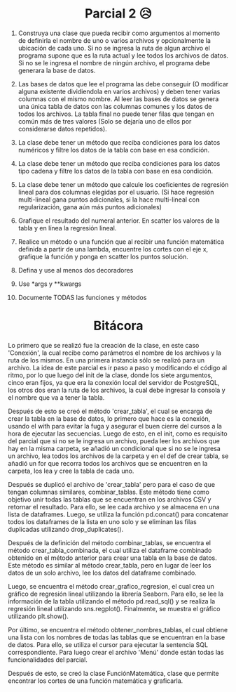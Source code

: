 <h1 align="center">Parcial 2 😥</h1> 

1. Construya una clase que pueda recibir como argumentos al momento de definirla el nombre de uno o varios archivos y opcionalmente la ubicación de cada uno. Si no se ingresa la ruta de algun archivo el programa supone que es la ruta actual y lee todos los archivos de datos. Si no se le ingresa el nombre de ningún archivo, el programa debe generara la base de datos.

2. Las bases de datos que lee el programa las debe conseguir (O modificar alguna existente dividiendola en varios archivos) y deben tener varias columnas con el mismo nombre. Al leer las bases de datos se genera una única tabla de datos con las columnas comunes y los datos de todos los archivos. La tabla final no puede tener filas que tengan en común más de tres valores (Solo se dejaría uno de ellos por considerarse datos repetidos).

3. La clase debe tener un método que reciba condiciones para los datos numéricos y filtre los datos de la tabla con base en esa condición.

4.  La clase debe tener un método que reciba condiciones para los datos tipo cadena y filtre los datos de la tabla con base en esa condición.

5. La clase debe tener un método que calcule los coeficientes de regresión lineal para dos columnas elegidas por el usuario. (Si hace regresión multi-lineal gana puntos adicionales, si la hace multi-lineal con regularización, gana aún más puntos adicionales)

6. Grafique el resultado del numeral anterior. En scatter los valores de la tabla y en línea la regresión lineal.

7. Realice un método o una función que al recibir una función matemática definida a partir de una lambda, encuentre los cortes con el eje x, grafique la función y ponga en scatter los puntos solución.

8. Defina y use al menos dos decoradores

9. Use *args y **kwargs

10. Documente TODAS las funciones y métodos

<h1 align="center">Bitácora</h1>

Lo primero que se realizó fue la creación de la clase, en este caso 'Conexión', la cual recibe como parámetros el nombre de los archivos y la ruta de los mismos. En una primera instancia sólo se realizó para un archivo. La idea de este parcial es ir paso a paso y modificando el código al ritmo, por lo que luego del init de la clase, donde los siete argumentos, cinco eran fijos, ya que era la conexión local del servidor de PostgreSQL, los otros dos eran la ruta de los archivos, la cual debe ingresar la consola y el nombre que va a tener la tabla. 

Después de esto se creó el método 'crear_tabla', el cual se encarga de crear la tabla en la base de datos, lo primero que hace es la conexión, usando el with para evitar la fuga y asegurar el buen cierre del cursos a la hora de ejecutar las secuencias. Luego de esto, en el init, como es requisito del parcial que si no se le ingresa un archivo, pueda leer los archivos que hay en la misma carpeta, se añadió un condicional que si no se le ingresa un archivo, lea todos los archivos de la carpeta y en el def de crear tabla, se añadió un for que recorra todos los archivos que se encuentren en la carpeta, los lea y cree la tabla de cada uno.

Después se duplicó el archivo de 'crear_tabla' pero para el caso de que tengan columnas similares, combinar_tablas. Este método tiene como objetivo unir todas las tablas que se encuentran en los archivos CSV y retornar el resultado. Para ello, se lee cada archivo y se almacena en una lista de dataframes. Luego, se utiliza la función pd.concat() para concatenar todos los dataframes de la lista en uno solo y se eliminan las filas duplicadas utilizando drop_duplicates().

Después de la definición del método combinar_tablas, se encuentra el método crear_tabla_combinada, el cual utiliza el dataframe combinado obtenido en el método anterior para crear una tabla en la base de datos. Este método es similar al método crear_tabla, pero en lugar de leer los datos de un solo archivo, lee los datos del dataframe combinado.

Luego, se encuentra el método crear_grafico_regresion, el cual crea un gráfico de regresión lineal utilizando la librería Seaborn. Para ello, se lee la información de la tabla utilizando el método pd.read_sql() y se realiza la regresión lineal utilizando sns.regplot(). Finalmente, se muestra el gráfico utilizando plt.show().

Por último, se encuentra el método obtener_nombres_tablas, el cual obtiene una lista con los nombres de todas las tablas que se encuentran en la base de datos. Para ello, se utiliza el cursor para ejecutar la sentencia SQL correspondiente. Para luego crear el archivo 'Menú' donde están todas las funcionalidades del parcial.

Después de esto, se creó la clase FunciónMatemática, clase que permite encontrar los cortes de una función matemática y graficarla.
